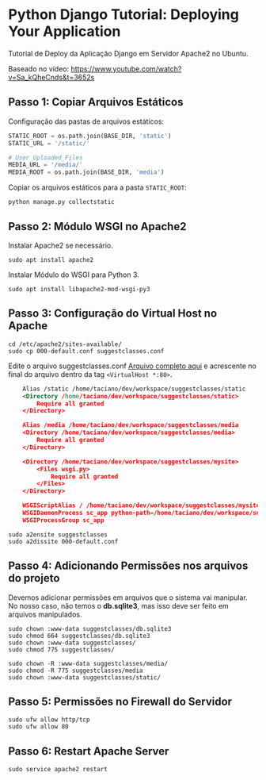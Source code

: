 # Python Django Tutorial: Deploying Your Application

Tutorial de Deploy da Aplicação Django em Servidor Apache2 no Ubuntu.

Baseado no vídeo: https://www.youtube.com/watch?v=Sa_kQheCnds&t=3652s

## Passo 1: Copiar Arquivos Estáticos

Configuração das pastas de arquivos estáticos:

```python
STATIC_ROOT = os.path.join(BASE_DIR, 'static')
STATIC_URL = '/static/'

# User_Uploaded_Files
MEDIA_URL = '/media/'
MEDIA_ROOT = os.path.join(BASE_DIR, 'media')
```

Copiar os arquivos estáticos para a pasta `STATIC_ROOT`:

```commandline
python manage.py collectstatic
```

## Passo 2: Módulo WSGI no Apache2

Instalar Apache2 se necessário.

```commandline
sudo apt install apache2
```

Instalar Módulo do WSGI para Python 3.

```commandline
sudo apt install libapache2-mod-wsgi-py3
```

## Passo 3: Configuração do Virtual Host no Apache

```commandline
cd /etc/apache2/sites-available/
sudo cp 000-default.conf suggestclasses.conf
```

Edite o arquivo suggestclasses.conf [Arquivo completo aqui](suggestclasses.conf) e
acrescente no final do arquivo dentro da tag `<VirtualHost *:80>`.

```xml
    Alias /static /home/taciano/dev/workspace/suggestclasses/static
	<Directory /home/taciano/dev/workspace/suggestclasses/static>
		Require all granted
	</Directory>

	Alias /media /home/taciano/dev/workspace/suggestclasses/media
	<Directory /home/taciano/dev/workspace/suggestclasses/media>
		Require all granted
	</Directory>

	<Directory /home/taciano/dev/workspace/suggestclasses/mysite>
		<Files wsgi.py>
			Require all granted
		</Files>
	</Directory>

	WSGIScriptAlias / /home/taciano/dev/workspace/suggestclasses/mysite/wsgi.py
	WSGIDaemonProcess sc_app python-path=/home/taciano/dev/workspace/suggestclasses:/home/taciano/dev/python/envP38/lib/python3.8/site-packages python-home=/home/taciano/dev/python/envP38
	WSGIProcessGroup sc_app
```

```commandline
sudo a2ensite suggestclasses
sudo a2dissite 000-default.conf
```

## Passo 4: Adicionando Permissões nos arquivos do projeto

Devemos adicionar permissões em arquivos que o sistema vai manipular.
No nosso caso, não temos o **db.sqlite3**, mas isso deve ser feito em arquivos manipulados.

```commandline
sudo chown :www-data suggestclasses/db.sqlite3
sudo chmod 664 suggestclasses/db.sqlite3
sudo chown :www-data suggestclasses/
sudo chmod 775 suggestclasses/

sudo chown -R :www-data suggestclasses/media/
sudo chmod -R 775 suggestclasses/media
sudo chown :www-data suggestclasses/static/
```

## Passo 5: Permissões no Firewall do Servidor

```commandline
sudo ufw allow http/tcp
sudo ufw allow 80
```

## Passo 6: Restart Apache Server

```commandline
sudo service apache2 restart
```
